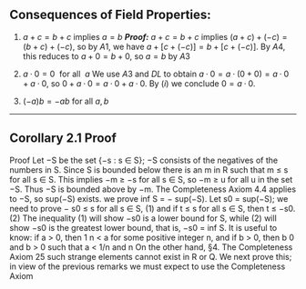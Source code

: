 ## Consequences of Field Properties:

1. $a+c=b+c$   implies  $a=b$
   ***Proof:***
   $a + c = b + c$ implies $(a + c)+(−c)=(b + c)+(−c)$, so by $A1$, we have $a + [c + (−c)] = b + [c + (−c)]$. By $A4$, this reduces to $a +0= b + 0$, so $a = b$ by $A3$

2. $a · 0=0 \:\:\text{for all}\:\: a$
   We use $A3$ and $DL$ to obtain $a · 0 = a · (0 + 0) = a · 0 + a · 0$, so $0 + a · 0 = a · 0 + a · 0$. By $(i)$ we conclude $0 = a · 0$.

3. $(−a)b = −ab$ for all $a, b$ 

---

## Corollary 2.1 Proof

Proof
Let −S be the set {−s : s ∈ S}; −S consists of the negatives of the numbers in S. Since S is bounded below there is an m in R such that m ≤ s for all s ∈ S. This implies −m ≥ −s for all s ∈ S, so −m ≥ u for all u in the set −S. Thus −S is bounded above by −m. The Completeness Axiom 4.4 applies to −S, so sup(−S) exists. 
we prove 
inf S = − sup(−S). Let s0 = sup(−S);
we need to prove
− s0 ≤ s for all s ∈ S, (1) 
and
if t ≤ s for all s ∈ S, then t ≤ −s0. (2)
The inequality (1) will show −s0 is a lower bound for S, while (2) will show −s0 is the greatest lower bound, that is, −s0 = inf S.
It is useful to know: 
if a > 0, then 1 n < a for some positive integer n, 
and 
if b > 0, then b 0 and b > 0 such that a < 1/n and n
On the other hand, §4. The Completeness Axiom 25 such strange elements cannot exist in R or Q. We next prove this; in view of the previous remarks we must expect to use the Completeness Axiom